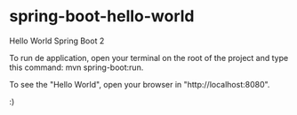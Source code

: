 # spring-boot-hello-world
Hello World Spring Boot 2

To run de application, open your terminal on the root of the project and type this command: mvn spring-boot:run.

To see the "Hello World", open your browser in "http://localhost:8080".

:)
